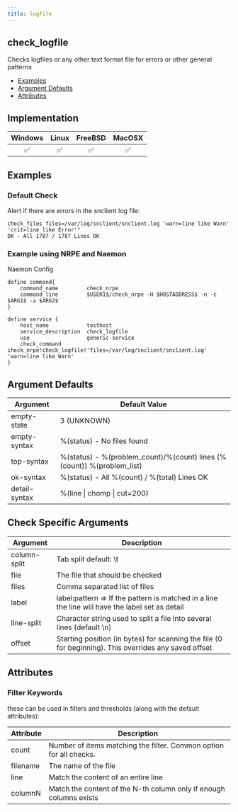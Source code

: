 ```yaml
---
title: logfile
---
```


## check_logfile

Checks logfiles or any other text format file for errors or other general patterns

- [Examples](#examples)
- [Argument Defaults](#argument-defaults)
- [Attributes](#attributes)

## Implementation

| Windows            | Linux              | FreeBSD            | MacOSX             |
|:------------------:|:------------------:|:------------------:|:------------------:|
| :white_check_mark: | :white_check_mark: | :white_check_mark: | :white_check_mark: |

## Examples

### Default Check

Alert if there are errors in the snclient log file:

    check_files files=/var/log/snclient/snclient.log 'warn=line like Warn' 'crit=line like Error'"
    OK - All 1787 / 1787 Lines OK

### Example using NRPE and Naemon

Naemon Config

    define command{
        command_name         check_nrpe
        command_line         $USER1$/check_nrpe -H $HOSTADDRESS$ -n -c $ARG1$ -a $ARG2$
    }

    define service {
        host_name            testhost
        service_description  check_logfile
        use                  generic-service
        check_command        check_nrpe!check_logfile!'files=/var/log/snclient/snclient.log' 'warn=line like Warn'
    }

## Argument Defaults

| Argument      | Default Value                                                          |
| ------------- | ---------------------------------------------------------------------- |
| empty-state   | 3 (UNKNOWN)                                                            |
| empty-syntax  | %(status) - No files found                                             |
| top-syntax    | %(status) - %(problem_count)/%(count) lines (%(count)) %(problem_list) |
| ok-syntax     | %(status) - All %(count) / %(total) Lines OK                           |
| detail-syntax | %(line \| chomp \| cut=200)                                            |

## Check Specific Arguments

| Argument     | Description                                                                                           |
| ------------ | ----------------------------------------------------------------------------------------------------- |
| column-split | Tab split default: \t                                                                                 |
| file         | The file that should be checked                                                                       |
| files        | Comma separated list of files                                                                         |
| label        | label:pattern => If the pattern is matched in a line the line will have the label set as detail       |
| line-split   | Character string used to split a file into several lines (default \n)                                 |
| offset       | Starting position (in bytes) for scanning the file (0 for beginning). This overrides any saved offset |

## Attributes

### Filter Keywords

these can be used in filters and thresholds (along with the default attributes):

| Attribute | Description                                                        |
| --------- | ------------------------------------------------------------------ |
| count     | Number of items matching the filter. Common option for all checks. |
| filename  | The name of the file                                               |
| line      | Match the content of an entire line                                |
| columnN   | Match the content of the N-th column only if enough columns exists |
